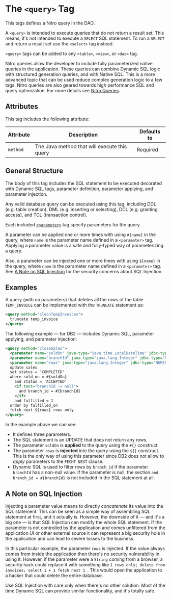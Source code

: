 # The `<query>` Tag

This tags defines a Nitro query in the DAO.

A `<query>` is intended to execute queries that do not return a result set. This means, it's not intended to execute
a `SELECT` SQL statement. To run a `SELECT` and return a result set use the `<select>` tag instead.

`<query>` tags can be added to any `<table>`, `<view>`, or `<dao>` tag.

Nitro queries allow the developer to include fully parameterized native queries in the application. These queries 
can combine Dynamic SQL logic with structured generation queries, and with Native SQL. This is a more 
advanced topic that can be used reduce complex generation logic to a few tags. Nitro queries are also geared 
towards high performance SQL and query optimization. For more details see [Nitro Queries](../../nitro/nitro.md).


## Attributes

This tag includes the following attribute:

| Attribute | Description | Defaults to |
| -- | -- | -- |
| `method` | The Java method that will execute this query | Required |


## General Structure

The body of this tag includes the SQL statement to be executed decorated with Dynamic SQL tags, parameter 
definition, parameter applying, and parameter injection.

Any valid database query can be executed using this tag, including DDL (e.g. table creation), DML (e.g.
inserting or selecting), DCL (e.g. granting access), and TCL (transaction control). 

Each included [`<parameter>`](./parameter.md) tag specify parameters for the query.

A parameter can be applied one or more times with using `#{name}` in the query, where `name` is the parameter name defined in
a `<parameter>` tag. Applying a parameter value is a safe and fully-typed way of parameterizing a query.

Also, a parameter can be injected one or more times with using `${name}` in the query, where `name` is the parameter name defined in
a `<parameter>` tag. See [A Note on SQL Injection](#a-note-on-sql-injection) for the security concerns about SQL Injection.


## Examples

A query (with no parameters) that deletes all the rows of the table `TEMP_INVOICE` can be 
implemented with the `TRUNCATE` statement as:

```xml
<query method="cleanTempInvoices">
  truncate temp_invoice
</query>
```

The following example &mdash; for DB2 &mdash; includes Dynamic SQL, parameter applying, and parameter injection:

```xml
<query method="closeSales">
  <parameter name="soldOn" java-type="java.time.LocalDateTime" jdbc-type="TIMESTAMP" />
  <parameter name="branchId" java-type="java.lang.Integer" jdbc-type="NUMERIC" />
  <parameter name="rows" java-type="java.lang.Integer" jdbc-type="NUMERIC" />
  update sales
  set status = 'COMPLETED'
  where sold_on = #{soldOn}
    and status = 'ACCEPTED'
    <if test="branchId != null">
      and branch_id = #{branchId}
    </if>
    and fulfilled = 1
  order by fulfilled_on
  fetch next ${rows} rows only
</query>
```

In the example above we can see:
- It defines three parameters.
- The SQL statement is an UPDATE that does not return any rows.
- The parameter `soldOn` is **applied** to the query using the `#{}` construct.
- The parameter `rows` is **injected** into the query using the `${}` construct. This is the only way of using this
parameter since DB2 does not allow to *apply* parameters to the `FECHT NEXT` clause.
- Dynamic SQL is used to filter rows by `branch_id` if the parameter `branchId` has a non-null value. If the parameter
is null, the section `and branch_id = #{branchId}` is not included in the SQL statement at all.


## A Note on SQL Injection

Injecting a parameter value means to directly *concatenate* its value into the SQL statement. This can be seen as a
simple way of assembling SQL statement at first, and it actually is. However, the downside of it &mdash; and it's a big one
&mdash; is that SQL Injection can modify the whole SQL statement. If the parameter is not controlled by the application and
comes unfiltered from the application UI or other external source it can represent a big security hole in the application and
can lead to severe losses to the business.

In this particular example, the parameter `rows` is injected. If the value always comes from inside the application then there's no 
security vulnerability in using it. However, if the parameter were a `String` coming from a browser, a security hack could replace
it with something like `1 rows only; delete from invoices; select 1 + 1 fetch next 1 `. This would open the application to a 
hacker that could delete the entire database.

Use SQL Injection with care only when there's no other solution. Most of the time Dynamic SQL can provide similar functionality, 
and it's totally safe.









